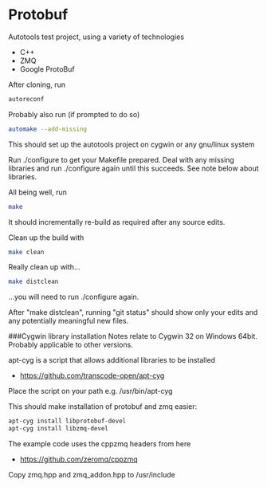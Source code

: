# Protobuf
Autotools test project, using a variety of technologies
- C++
- ZMQ 
- Google ProtoBuf

After cloning, run 
```bash
autoreconf
```
Probably also run (if prompted to do so)
```bash
automake --add-missing
```

This should set up the autotools project on cygwin or any gnu/linux system

Run ./configure to get your Makefile prepared. 
Deal with any missing libraries and run ./configure again until this succeeds.
See note below about libraries.

All being well, run
```bash
make
```
It should incrementally re-build as required after any source edits.

Clean up the build with 
```bash
make clean
```

Really clean up with...
```bash
make distclean
```
...you will need to run ./configure again.

After "make distclean", running "git status" should show only your edits and any potentially meaningful new files.


###Cygwin library installation
Notes relate to Cygwin 32 on Windows 64bit. Probably applicable to other versions.

apt-cyg is a script that allows additional libraries to be installed
- https://github.com/transcode-open/apt-cyg

Place the script on your path e.g. /usr/bin/apt-cyg

This should make installation of protobuf and zmq easier:
```bash
apt-cyg install libprotobuf-devel
apt-cyg install libzmq-devel
```

The example code uses the cppzmq headers from here 
- https://github.com/zeromq/cppzmq

Copy zmq.hpp and zmq_addon.hpp to /usr/include


